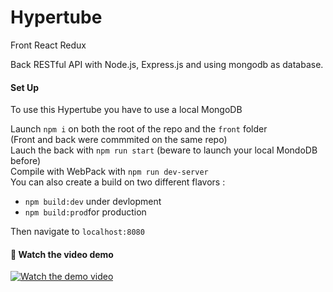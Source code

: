 # Hypertube
Front
React Redux

Back
RESTful API with Node.js, Express.js and using mongodb as database.

#### Set Up

To use this Hypertube you have to use a local MongoDB

Launch `npm i` on both the root of the repo and the `front` folder  
(Front and back were commmited on the same repo)  
Lauch the back with `npm run start` (beware to launch your local MondoDB before)  
Compile with WebPack with `npm run dev-server`  
You can also create a build on two different flavors :  
* `npm build:dev` under devlopment  
* `npm build:prod`for production  

Then navigate to `localhost:8080`  

#### 🎥 Watch the video demo 

[![Watch the demo video](https://img.youtube.com/vi/Ru1gbYI-uEo/0.jpg)](https://www.youtube.com/embed/Ru1gbYI-uEo)

